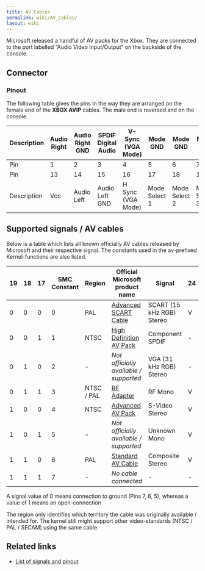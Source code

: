 ```yaml
---
title: AV Cables
permalink: wiki/AV_Cables/
layout: wiki
---
```


Microsoft released a handful of AV packs for the Xbox. They are
connected to the port labelled “Audio Video Input/Output” on the
backside of the console.

Connector
---------

### Pinout

The following table gives the pins in the way they are arranged on the
female end of the **XBOX AVIP** cables. The male end is reversed and on
the console.

| Description | Audio Right | Audio Right GND | SPDIF Digital Audio | V-Sync (VGA Mode) | Mode GND      | Mode GND      | Mode GND      | GND    | Variable | 9 GND    | Variable | 11 GND   |
|-------------|-------------|-----------------|---------------------|-------------------|---------------|---------------|---------------|--------|----------|----------|----------|----------|
| Pin         | 1           | 2               | 3                   | 4                 | 5             | 6             | 7             | 8      | 9        | 10       | 11       | 12       |
| Pin         | 13          | 14              | 15                  | 16                | 17            | 18            | 19            | 20     | 21       | 22       | 23       | 24       |
| Description | Vcc         | Audio Left      | Audio Left GND      | H Sync (VGA Mode) | Mode Select 1 | Mode Select 2 | Mode Select 3 | (+12V) | 22 GND   | Variable | 24 GND   | Variable |

Supported signals / AV cables
-----------------------------

Below is a table which lists all known officially AV cables released by
Microsoft and their respective signal. The constants used in the
av-prefixed Kernel-functions are also listed.

| 19  | 18  | 17  | SMC Constant | Region     | Official Microsoft product name                                                                                                      | Signal                    | 24  | 22  | 11  | 9   | Kernel av-Constant     |
|-----|-----|-----|--------------|------------|--------------------------------------------------------------------------------------------------------------------------------------|---------------------------|-----|-----|-----|-----|------------------------|
| 0   | 0   | 0   | 0            | PAL        | [Advanced SCART Cable](https://web.archive.org/web/20040216131316/http://www.xbox.com:80/en-gb/hardware/scartcable.htm)              | SCART (15 kHz RGB) Stereo | V   | R   | G   | B   | AV\_PACK\_SCART = 3    |
| 0   | 0   | 1   | 1            | NTSC       | [High Definition AV Pack](https://web.archive.org/web/20040210040422/http://www.xbox.com:80/en-US/hardware/highdefinitionavpack.htm) | Component SPDIF           | -   | Pr  | Y   | Pb  | AV\_PACK\_HDTV = 4     |
| 0   | 1   | 0   | 2            | -          | *Not officially available / supported*                                                                                               | VGA (31 kHz RGB) Stereo   | -   | R   | G   | B   | AV\_PACK\_VGA = 5      |
| 0   | 1   | 1   | 3            | NTSC / PAL | [RF Adapter](https://web.archive.org/web/20040319001330/http://www.xbox.com:80/en-us/hardware/rfadapter.htm)                         | RF Mono                   | V   | C   | Y   | -   | AV\_PACK\_RFU = 2      |
| 1   | 0   | 0   | 4            | NTSC       | [Advanced AV Pack](https://web.archive.org/web/20040319001247/http://www.xbox.com:80/en-us/hardware/advancedavpack.htm)              | S-Video Stereo            | V   | C   | Y   | -   | AV\_PACK\_SVIDEO = 6   |
| 1   | 0   | 1   | 5            | -          | *Not officially available / supported*                                                                                               | Unknown Mono              | V   | C   | Y   | -   | AV\_PACK\_NONE = 0     |
| 1   | 1   | 0   | 6            | PAL        | [Standard AV Cable](https://web.archive.org/web/20040216130745/http://www.xbox.com:80/en-gb/hardware/avcable.htm)                    | Composite Stereo          | V   | C   | Y   | -   | AV\_PACK\_STANDARD = 1 |
| 1   | 1   | 1   | 7            | -          | *No cable connected*                                                                                                                 | -                         | -   | -   | -   | -   | AV\_PACK\_NONE = 0     |

A signal value of 0 means connection to ground (Pins 7, 6, 5), whereas a
value of 1 means an open-connection

The region only identifies which territory the cable was originally
available / intended for. The kernel still might support other
video-standards (NTSC / PAL / SECAM) using the same cable.

Related links
-------------

-   [List of signals and
    pinout](http://www.gamesx.com/avpinouts/xbox.htm)

